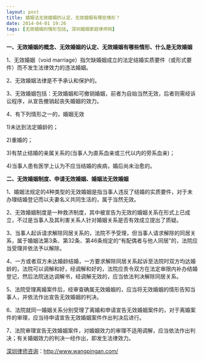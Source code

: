 ```yaml
---
layout: post
title: 婚姻法无效婚姻的认定，无效婚姻有哪些情形？
date: 2014-04-01 19:26
tags: [无效婚姻的情形包括, 深圳婚姻家庭律师网]
---
```

<strong>一、无效婚姻的概念、无效婚姻的认定、无效婚姻有哪些情形、什么是无效婚姻</strong>

1、无效婚姻（void marriage）指欠缺婚姻成立的法定结婚实质要件（或形式要件）而不发生法律效力的违法婚姻。

2、无效婚姻法律是不予承认和保护的。

3、无效婚姻包括：无效婚姻和可撤销婚姻，前者为自始当然无效，后者则需经诉讼程序，从宣告撤销起丧失婚姻的效力。

4、有下列情形之一的，婚姻无效

1)未达到法定婚龄的；

2)重婚的；

3)有禁止结婚的亲属关系的(当事人为直系血亲或三代以内的旁系血亲)；

4)当事人患有医学上认为不应当结婚的疾病，婚后尚未治愈的。

<strong>二、无效婚姻制度、申请无效婚姻、婚姻法无效婚姻</strong>

1、婚姻法规定的4种类型的无效婚姻是指当事人违反了结婚的实质要件，对于未办理结婚登记而以夫妻名义共同生活的，属于当然无效。

2、无效婚姻制度是一种救济制度，其中被宣告为无效的婚姻关系在形式上已成立，不过是当事人及其利害关系人针对婚姻关系是否有效成立提出了质疑。

3、当事人起诉请求解除同居关系的，法院不予受理，但当事人请求解除的同居关系，属于婚姻法第3条、第32条、第46条规定的“有配偶者与他人同居”的，法院应当受理并依法予以解除。

4、一方或者双方未达婚龄结婚，一方要求解除同居关系起诉至法院时双方均达婚龄的，法院可以调解和好，经调解和好的，法院应责令双方在法定审限内补办结婚登记，然后法院送达调解书，经调解无效的，应当依法判决解除同居关系。

5、法院受理离婚案件后，经审查确属无效婚姻的，应当将无效婚姻的情形告知当事人，并依法作出宣告无效婚姻的判决。

6、法院就同一婚姻关系分别受理了离婚和申请宣告无效婚姻案件的，对于离婚案件的审理，应当待申请宣告无效婚姻案件作出判决后进行。

7、法院审理宣告无效婚姻案件，对婚姻效力的审理不适用调解，应当依法作出判决；有关婚姻效力的判决一经作出，即发生法律效力。

<a href="http://www.wangpingan.com/">深圳律师咨询</a>：<a href="http://www.wangpingan.com/">http://www.wangpingan.com/</a>


